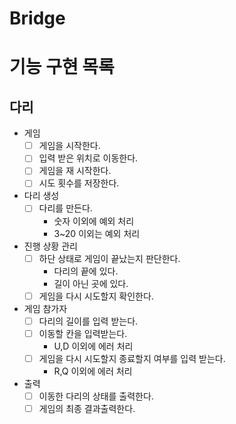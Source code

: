 # Bridge

# 기능 구현 목록

## 다리
- 게임
  - [ ] 게임을 시작한다.
  - [ ] 입력 받은 위치로 이동한다.
  - [ ] 게임을 재 시작한다.
  - [ ] 시도 횟수를 저장한다.
- 다리 생성
  - [ ] 다리를 만든다.
    - 숫자 이외에 예외 처리
    - 3~20 이외는 예외 처리
- 진행 상황 관리
  - [ ] 하단 상태로 게임이 끝났는지 판단한다.
    - 다리의 끝에 있다.
    - 길이 아닌 곳에 있다.
  - [ ] 게임을 다시 시도할지 확인한다.
- 게임 참가자
  - [ ] 다리의 길이를 입력 받는다.
  - [ ] 이동할 칸을 입력받는다.
    - U,D 이외에 에러 처리
  - [ ] 게임을 다시 시도할지 종료할지 여부를 입력 받는다.
    - R,Q 이외에 에러 처리
- 출력
  - [ ] 이동한 다리의 상태를 출력한다.
  - [ ] 게임의 최종 결과출력한다.
